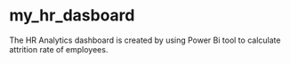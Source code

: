 # my_hr_dasboard
 The HR Analytics dashboard is created by using Power Bi tool to calculate attrition rate of employees.
